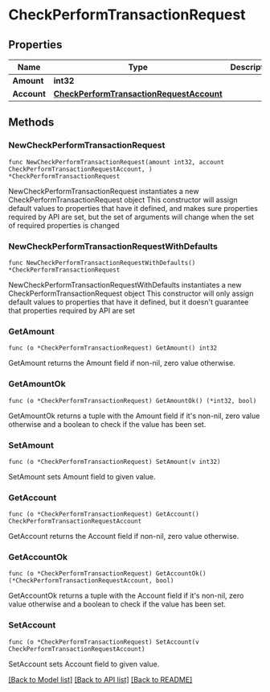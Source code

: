 # CheckPerformTransactionRequest

## Properties

Name | Type | Description | Notes
------------ | ------------- | ------------- | -------------
**Amount** | **int32** |  | 
**Account** | [**CheckPerformTransactionRequestAccount**](CheckPerformTransactionRequestAccount.md) |  | 

## Methods

### NewCheckPerformTransactionRequest

`func NewCheckPerformTransactionRequest(amount int32, account CheckPerformTransactionRequestAccount, ) *CheckPerformTransactionRequest`

NewCheckPerformTransactionRequest instantiates a new CheckPerformTransactionRequest object
This constructor will assign default values to properties that have it defined,
and makes sure properties required by API are set, but the set of arguments
will change when the set of required properties is changed

### NewCheckPerformTransactionRequestWithDefaults

`func NewCheckPerformTransactionRequestWithDefaults() *CheckPerformTransactionRequest`

NewCheckPerformTransactionRequestWithDefaults instantiates a new CheckPerformTransactionRequest object
This constructor will only assign default values to properties that have it defined,
but it doesn't guarantee that properties required by API are set

### GetAmount

`func (o *CheckPerformTransactionRequest) GetAmount() int32`

GetAmount returns the Amount field if non-nil, zero value otherwise.

### GetAmountOk

`func (o *CheckPerformTransactionRequest) GetAmountOk() (*int32, bool)`

GetAmountOk returns a tuple with the Amount field if it's non-nil, zero value otherwise
and a boolean to check if the value has been set.

### SetAmount

`func (o *CheckPerformTransactionRequest) SetAmount(v int32)`

SetAmount sets Amount field to given value.


### GetAccount

`func (o *CheckPerformTransactionRequest) GetAccount() CheckPerformTransactionRequestAccount`

GetAccount returns the Account field if non-nil, zero value otherwise.

### GetAccountOk

`func (o *CheckPerformTransactionRequest) GetAccountOk() (*CheckPerformTransactionRequestAccount, bool)`

GetAccountOk returns a tuple with the Account field if it's non-nil, zero value otherwise
and a boolean to check if the value has been set.

### SetAccount

`func (o *CheckPerformTransactionRequest) SetAccount(v CheckPerformTransactionRequestAccount)`

SetAccount sets Account field to given value.



[[Back to Model list]](../README.md#documentation-for-models) [[Back to API list]](../README.md#documentation-for-api-endpoints) [[Back to README]](../README.md)


